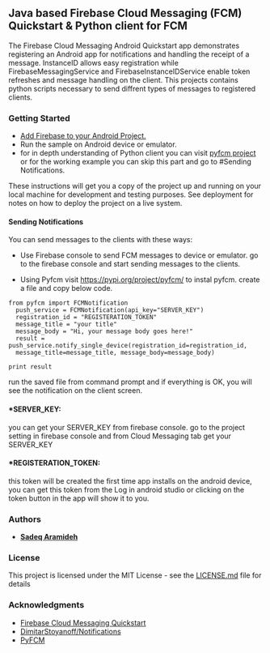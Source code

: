 ## Java based Firebase Cloud Messaging (FCM) Quickstart & Python client for FCM

The Firebase Cloud Messaging Android Quickstart app demonstrates registering an Android app for notifications and handling the receipt of a message. InstanceID allows easy registration while FirebaseMessagingService and FirebaseInstanceIDService enable token refreshes and message handling on the client.
This projects contains python scripts necessary to send diffrent types of messages to registered clients.



### Getting Started

* [Add Firebase to your Android Project.](https://firebase.google.com/docs/android/setup)
* Run the sample on Android device or emulator.
* for in depth understanding of Python client you can visit [pyfcm project](https://pypi.org/project/pyfcm/) or for the working example you can skip this part and go to #Sending Notifications.

These instructions will get you a copy of the project up and running on your local machine for development and testing purposes. See deployment for notes on how to deploy the project on a live system.

#### Sending Notifications

You can send messages to the clients with these ways:

* Use Firebase console to send FCM messages to device or emulator.
 go to the firebase console and start sending messages to the clients.

* Using Pyfcm
visit https://pypi.org/project/pyfcm/ to instal pyfcm. create a file and copy below code.

```
from pyfcm import FCMNotification
  push_service = FCMNotification(api_key="SERVER_KEY")
  registration_id = "REGISTERATION_TOKEN"
  message_title = "your title"
  message_body = "Hi, your message body goes here!"
  result = push_service.notify_single_device(registration_id=registration_id, 
  message_title=message_title, message_body=message_body)

print result
```

run the saved file from command prompt and if everything is OK, you will see the notification on the client screen.


#### *SERVER_KEY:
you can get your SERVER_KEY from firebase console. go to the project setting in firebase console and from Cloud Messaging tab get your SERVER_KEY




#### *REGISTERATION_TOKEN:
this token will be created the first time app installs on the android device, you can get this token from the Log in android studio or clicking on the token button in the app will show it to you.




### Authors

* [**Sadeq Aramideh**](https://github.com/Aramideh)



### License

This project is licensed under the MIT License - see the [LICENSE.md](LICENSE.md) file for details



### Acknowledgments
* [Firebase Cloud Messaging Quickstart](https://github.com/firebase/quickstart-android/tree/master/messaging)
* [DimitarStoyanoff/Notifications](https://github.com/DimitarStoyanoff/Notifications)
* [PyFCM](https://pypi.org/project/pyfcm/)
